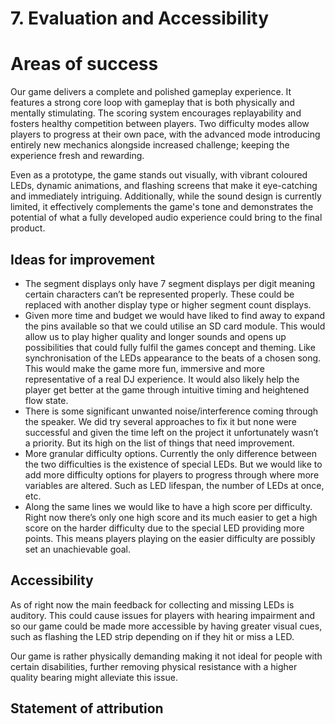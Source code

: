 # 7. Evaluation and Accessibility

# Areas of success
Our game delivers a complete and polished gameplay experience. It features a strong core loop with gameplay that is both physically and mentally stimulating. The scoring system encourages replayability and fosters healthy competition between players. Two difficulty modes allow players to progress at their own pace, with the advanced mode introducing entirely new mechanics alongside increased challenge; keeping the experience fresh and rewarding.

Even as a prototype, the game stands out visually, with vibrant coloured LEDs, dynamic animations, and flashing screens that make it eye-catching and immediately intriguing. Additionally, while the sound design is currently limited, it effectively complements the game's tone and demonstrates the potential of what a fully developed audio experience could bring to the final product.

## Ideas for improvement
-	The segment displays only have 7 segment displays per digit meaning certain characters can’t be represented properly. These could be replaced with another display type or higher segment count displays.
-	Given more time and budget we would have liked to find away to expand the pins available so that we could utilise an SD card module. This would allow us to play higher quality and longer sounds and opens up possibilities that could fully fulfil the games concept and theming. Like synchronisation of the LEDs appearance to the beats of a chosen song. This would make the game more fun, immersive and more representative of a real DJ experience. It would also likely help the player get better at the game through intuitive timing and heightened flow state.
-	There is some significant unwanted noise/interference coming through the speaker. We did try several approaches to fix it but none were successful and given the time left on the project it unfortunately wasn’t a priority. But its high on the list of things that need improvement.
-	More granular difficulty options. Currently the only difference between the two difficulties is the existence of special LEDs. But we would like to add more difficulty options for players to progress through where more variables are altered. Such as LED lifespan, the number of LEDs at once, etc.
-	Along the same lines we would like to have a high score per difficulty. Right now there’s only one high score and its much easier to get a high score on the harder difficulty due to the  special LED providing more points. This means players playing on the easier difficulty are possibly set an unachievable goal.

## Accessibility

As of right now the main feedback for collecting and missing LEDs is auditory. This could cause issues for players with hearing impairment and so our game could be made more accessible by having greater visual cues, such as flashing the LED strip depending on if they hit or miss a LED.

Our game is rather physically demanding making it not ideal for people with certain disabilities, further removing physical resistance with a higher quality bearing might alleviate this issue.

## Statement of attribution
